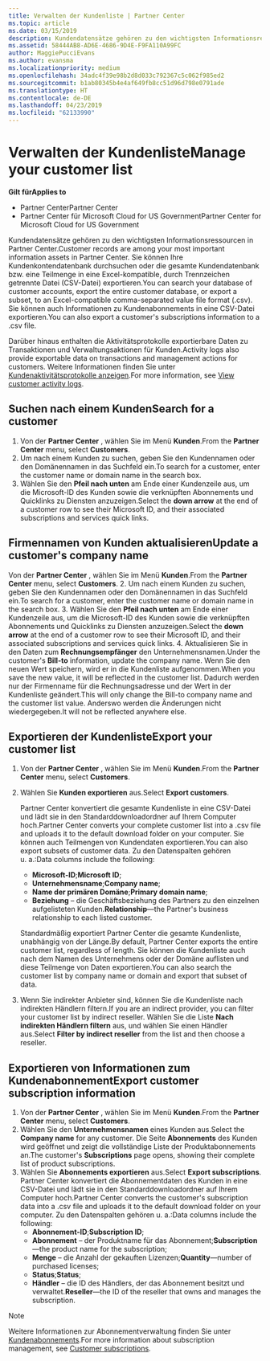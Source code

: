 ```yaml
---
title: Verwalten der Kundenliste | Partner Center
ms.topic: article
ms.date: 03/15/2019
description: Kundendatensätze gehören zu den wichtigsten Informationsressourcen in Partner Center.
ms.assetid: 58444AB8-AD6E-4686-9D4E-F9FA110A99FC
author: MaggiePucciEvans
ms.author: evansma
ms.localizationpriority: medium
ms.openlocfilehash: 34adc4f39e98b2d8d033c792367c5c062f985ed2
ms.sourcegitcommit: b1ab80345b4e4af649fb8cc51d96d798e0791ade
ms.translationtype: HT
ms.contentlocale: de-DE
ms.lasthandoff: 04/23/2019
ms.locfileid: "62133990"
---
```

# <a name="manage-your-customer-list"></a><span data-ttu-id="bc70a-103">Verwalten der Kundenliste</span><span class="sxs-lookup"><span data-stu-id="bc70a-103">Manage your customer list</span></span>

<span data-ttu-id="bc70a-104">**Gilt für**</span><span class="sxs-lookup"><span data-stu-id="bc70a-104">**Applies to**</span></span>

-  <span data-ttu-id="bc70a-105">Partner Center</span><span class="sxs-lookup"><span data-stu-id="bc70a-105">Partner Center</span></span>
-  <span data-ttu-id="bc70a-106">Partner Center für Microsoft Cloud for US Government</span><span class="sxs-lookup"><span data-stu-id="bc70a-106">Partner Center for Microsoft Cloud for US Government</span></span>


<span data-ttu-id="bc70a-107">Kundendatensätze gehören zu den wichtigsten Informationsressourcen in Partner Center.</span><span class="sxs-lookup"><span data-stu-id="bc70a-107">Customer records are among your most important information assets in Partner Center.</span></span> <span data-ttu-id="bc70a-108">Sie können Ihre Kundenkontendatenbank durchsuchen oder die gesamte Kundendatenbank bzw. eine Teilmenge in eine Excel-kompatible, durch Trennzeichen getrennte Datei (CSV-Datei) exportieren.</span><span class="sxs-lookup"><span data-stu-id="bc70a-108">You can search your database of customer accounts, export the entire customer database, or export a subset, to an Excel-compatible comma-separated value file format (.csv).</span></span> <span data-ttu-id="bc70a-109">Sie können auch Informationen zu Kundenabonnements in eine CSV-Datei exportieren.</span><span class="sxs-lookup"><span data-stu-id="bc70a-109">You can also export a customer's subscriptions information to a .csv file.</span></span>

<span data-ttu-id="bc70a-110">Darüber hinaus enthalten die Aktivitätsprotokolle exportierbare Daten zu Transaktionen und Verwaltungsaktionen für Kunden.</span><span class="sxs-lookup"><span data-stu-id="bc70a-110">Activity logs also provide exportable data on transactions and management actions for customers.</span></span> <span data-ttu-id="bc70a-111">Weitere Informationen finden Sie unter [Kundenaktivitätsprotokolle anzeigen](activity-logs.md).</span><span class="sxs-lookup"><span data-stu-id="bc70a-111">For more information, see [View customer activity logs](activity-logs.md).</span></span>


## <a name="search-for-a-customer"></a><span data-ttu-id="bc70a-112">Suchen nach einem Kunden</span><span class="sxs-lookup"><span data-stu-id="bc70a-112">Search for a customer</span></span>

1.  <span data-ttu-id="bc70a-113">Von der **Partner Center** , wählen Sie im Menü **Kunden**.</span><span class="sxs-lookup"><span data-stu-id="bc70a-113">From the **Partner Center** menu, select **Customers**.</span></span>
2.  <span data-ttu-id="bc70a-114">Um nach einem Kunden zu suchen, geben Sie den Kundennamen oder den Domänennamen in das Suchfeld ein.</span><span class="sxs-lookup"><span data-stu-id="bc70a-114">To search for a customer, enter the customer name or domain name in the search box.</span></span>
3.  <span data-ttu-id="bc70a-115">Wählen Sie den **Pfeil nach unten** am Ende einer Kundenzeile aus, um die Microsoft-ID des Kunden sowie die verknüpften Abonnements und Quicklinks zu Diensten anzuzeigen.</span><span class="sxs-lookup"><span data-stu-id="bc70a-115">Select the **down arrow** at the end of a customer row to see their Microsoft ID, and their associated subscriptions and services quick links.</span></span>

## <a name="update-a-customers-company-name"></a><span data-ttu-id="bc70a-116">Firmennamen von Kunden aktualisieren</span><span class="sxs-lookup"><span data-stu-id="bc70a-116">Update a customer's company name</span></span>

<span data-ttu-id="bc70a-117">Von der **Partner Center** , wählen Sie im Menü **Kunden**.</span><span class="sxs-lookup"><span data-stu-id="bc70a-117">From the **Partner Center** menu, select **Customers**.</span></span>
2.  <span data-ttu-id="bc70a-118">Um nach einem Kunden zu suchen, geben Sie den Kundennamen oder den Domänennamen in das Suchfeld ein.</span><span class="sxs-lookup"><span data-stu-id="bc70a-118">To search for a customer, enter the customer name or domain name in the search box.</span></span>
3.  <span data-ttu-id="bc70a-119">Wählen Sie den **Pfeil nach unten** am Ende einer Kundenzeile aus, um die Microsoft-ID des Kunden sowie die verknüpften Abonnements und Quicklinks zu Diensten anzuzeigen.</span><span class="sxs-lookup"><span data-stu-id="bc70a-119">Select the **down arrow** at the end of a customer row to see their Microsoft ID, and their associated subscriptions and services quick links.</span></span>
4.  <span data-ttu-id="bc70a-120">Aktualisieren Sie in den Daten zum **Rechnungsempfänger** den Unternehmensnamen.</span><span class="sxs-lookup"><span data-stu-id="bc70a-120">Under the customer's **Bill-to** information, update the company name.</span></span> <span data-ttu-id="bc70a-121">Wenn Sie den neuen Wert speichern, wird er in die Kundenliste aufgenommen.</span><span class="sxs-lookup"><span data-stu-id="bc70a-121">When you save the new value, it will be reflected in the customer list.</span></span> <span data-ttu-id="bc70a-122">Dadurch werden nur der Firmenname für die Rechnungsadresse und der Wert in der Kundenliste geändert.</span><span class="sxs-lookup"><span data-stu-id="bc70a-122">This will only change the Bill-to company name and the customer list value.</span></span> <span data-ttu-id="bc70a-123">Anderswo werden die Änderungen nicht wiedergegeben.</span><span class="sxs-lookup"><span data-stu-id="bc70a-123">It will not be reflected anywhere else.</span></span>

## <a name="export-your-customer-list"></a><span data-ttu-id="bc70a-124">Exportieren der Kundenliste</span><span class="sxs-lookup"><span data-stu-id="bc70a-124">Export your customer list</span></span>

1.  <span data-ttu-id="bc70a-125">Von der **Partner Center** , wählen Sie im Menü **Kunden**.</span><span class="sxs-lookup"><span data-stu-id="bc70a-125">From the **Partner Center** menu, select **Customers**.</span></span>
2.  <span data-ttu-id="bc70a-126">Wählen Sie **Kunden exportieren** aus.</span><span class="sxs-lookup"><span data-stu-id="bc70a-126">Select **Export customers**.</span></span>

    <span data-ttu-id="bc70a-127">Partner Center konvertiert die gesamte Kundenliste in eine CSV-Datei und lädt sie in den Standarddownloadordner auf Ihrem Computer hoch.</span><span class="sxs-lookup"><span data-stu-id="bc70a-127">Partner Center converts your complete customer list into a .csv file and uploads it to the default download folder on your computer.</span></span> <span data-ttu-id="bc70a-128">Sie können auch Teilmengen von Kundendaten exportieren.</span><span class="sxs-lookup"><span data-stu-id="bc70a-128">You can also export subsets of customer data.</span></span> <span data-ttu-id="bc70a-129">Zu den Datenspalten gehören u. a.:</span><span class="sxs-lookup"><span data-stu-id="bc70a-129">Data columns include the following:</span></span>

    -   <span data-ttu-id="bc70a-130">**Microsoft-ID**;</span><span class="sxs-lookup"><span data-stu-id="bc70a-130">**Microsoft ID**;</span></span>
    -   <span data-ttu-id="bc70a-131">**Unternehmensname**;</span><span class="sxs-lookup"><span data-stu-id="bc70a-131">**Company name**;</span></span>
    -   <span data-ttu-id="bc70a-132">**Name der primären Domäne**;</span><span class="sxs-lookup"><span data-stu-id="bc70a-132">**Primary domain name**;</span></span>
    -   <span data-ttu-id="bc70a-133">**Beziehung** – die Geschäftsbeziehung des Partners zu den einzelnen aufgelisteten Kunden.</span><span class="sxs-lookup"><span data-stu-id="bc70a-133">**Relationship**—the Partner's business relationship to each listed customer.</span></span>

    <span data-ttu-id="bc70a-134">Standardmäßig exportiert Partner Center die gesamte Kundenliste, unabhängig von der Länge.</span><span class="sxs-lookup"><span data-stu-id="bc70a-134">By default, Partner Center exports the entire customer list, regardless of length.</span></span> <span data-ttu-id="bc70a-135">Sie können die Kundenliste auch nach dem Namen des Unternehmens oder der Domäne auflisten und diese Teilmenge von Daten exportieren.</span><span class="sxs-lookup"><span data-stu-id="bc70a-135">You can also search the customer list by company name or domain and export that subset of data.</span></span>

3.  <span data-ttu-id="bc70a-136">Wenn Sie indirekter Anbieter sind, können Sie die Kundenliste nach indirekten Händlern filtern.</span><span class="sxs-lookup"><span data-stu-id="bc70a-136">If you are an indirect provider, you can filter your customer list by indirect reseller.</span></span> <span data-ttu-id="bc70a-137">Wählen Sie die Liste **Nach indirekten Händlern filtern** aus, und wählen Sie einen Händler aus.</span><span class="sxs-lookup"><span data-stu-id="bc70a-137">Select **Filter by indirect reseller** from the list and then choose a reseller.</span></span>


## <a name="export-customer-subscription-information"></a><span data-ttu-id="bc70a-138">Exportieren von Informationen zum Kundenabonnement</span><span class="sxs-lookup"><span data-stu-id="bc70a-138">Export customer subscription information</span></span>

1.  <span data-ttu-id="bc70a-139">Von der **Partner Center** , wählen Sie im Menü **Kunden**.</span><span class="sxs-lookup"><span data-stu-id="bc70a-139">From the **Partner Center** menu, select **Customers**.</span></span>
2.  <span data-ttu-id="bc70a-140">Wählen Sie den **Unternehmensnamen** eines Kunden aus.</span><span class="sxs-lookup"><span data-stu-id="bc70a-140">Select the **Company name** for any customer.</span></span> <span data-ttu-id="bc70a-141">Die Seite **Abonnements** des Kunden wird geöffnet und zeigt die vollständige Liste der Produktabonnements an.</span><span class="sxs-lookup"><span data-stu-id="bc70a-141">The customer's **Subscriptions** page opens, showing their complete list of product subscriptions.</span></span>
3.  <span data-ttu-id="bc70a-142">Wählen Sie **Abonnements exportieren** aus.</span><span class="sxs-lookup"><span data-stu-id="bc70a-142">Select **Export subscriptions**.</span></span> <span data-ttu-id="bc70a-143">Partner Center konvertiert die Abonnementdaten des Kunden in eine CSV-Datei und lädt sie in den Standarddownloadordner auf Ihrem Computer hoch.</span><span class="sxs-lookup"><span data-stu-id="bc70a-143">Partner Center converts the customer's subscription data into a .csv file and uploads it to the default download folder on your computer.</span></span> <span data-ttu-id="bc70a-144">Zu den Datenspalten gehören u. a.:</span><span class="sxs-lookup"><span data-stu-id="bc70a-144">Data columns include the following:</span></span>
    -   <span data-ttu-id="bc70a-145">**Abonnement-ID**;</span><span class="sxs-lookup"><span data-stu-id="bc70a-145">**Subscription ID**;</span></span>
    -   <span data-ttu-id="bc70a-146">**Abonnement** – der Produktname für das Abonnement;</span><span class="sxs-lookup"><span data-stu-id="bc70a-146">**Subscription**—the product name for the subscription;</span></span>
    -   <span data-ttu-id="bc70a-147">**Menge** – die Anzahl der gekauften Lizenzen;</span><span class="sxs-lookup"><span data-stu-id="bc70a-147">**Quantity**—number of purchased licenses;</span></span>
    -   <span data-ttu-id="bc70a-148">**Status**;</span><span class="sxs-lookup"><span data-stu-id="bc70a-148">**Status**;</span></span>
    -   <span data-ttu-id="bc70a-149">**Händler** – die ID des Händlers, der das Abonnement besitzt und verwaltet.</span><span class="sxs-lookup"><span data-stu-id="bc70a-149">**Reseller**—the ID of the reseller that owns and manages the subscription.</span></span>

> [!NOTE]  
> <span data-ttu-id="bc70a-150">Weitere Informationen zur Abonnementverwaltung finden Sie unter [Kundenabonnements](customer-subscriptions.md).</span><span class="sxs-lookup"><span data-stu-id="bc70a-150">For more information about subscription management, see [Customer subscriptions](customer-subscriptions.md).</span></span>

     

 

 



